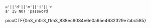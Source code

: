 
```
a'||'d'||'m'||'i'||'n
a' IS NOT 'password
```

picoCTF{0n3_m0r3_t1m3_838ec9084e6e0a65e4632329e7abc585}